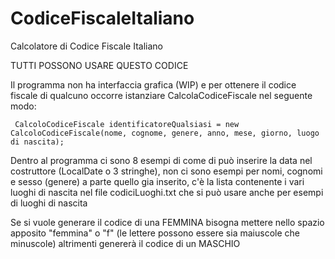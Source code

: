 # CodiceFiscaleItaliano
Calcolatore di Codice Fiscale Italiano

TUTTI POSSONO USARE QUESTO CODICE


Il programma non ha interfaccia grafica (WIP) e per ottenere il codice fiscale di qualcuno occorre istanziare CalcolaCodiceFiscale nel seguente modo:

     CalcoloCodiceFiscale identificatoreQualsiasi = new CalcoloCodiceFiscale(nome, cognome, genere, anno, mese, giorno, luogo di nascita);


Dentro al programma ci sono 8 esempi di come di può inserire la data nel costruttore (LocalDate o 3 stringhe),
non ci sono esempi per nomi, cognomi e sesso (genere) a parte quello gia inserito,
c'è la lista contenente i vari luoghi di nascita nel file codiciLuoghi.txt che si può usare anche per esempi di luoghi di nascita

Se si vuole generare il codice di una FEMMINA bisogna mettere nello spazio apposito "femmina" o "f" (le lettere possono essere sia maiuscole che minuscole)
altrimenti genererà il codice di un MASCHIO
